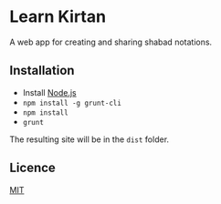 Learn Kirtan
============

A web app for creating and sharing shabad notations.

Installation
------------

- Install [Node.js](https://nodejs.org)
- `npm install -g grunt-cli`
- `npm install`
- `grunt`

The resulting site will be in the `dist` folder.

Licence
-------

[MIT](https://github.com/gsingh93/learn-kirtan-web/blob/master/LICENSE.txt)
